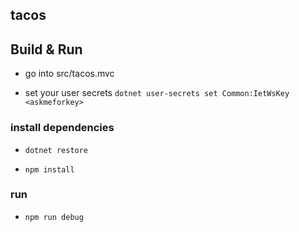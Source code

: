 ## tacos

## Build & Run

* go into src/tacos.mvc

* set your user secrets `dotnet user-secrets set Common:IetWsKey <askmeforkey>`

### install dependencies

* `dotnet restore`

* `npm install`

### run

* `npm run debug`
